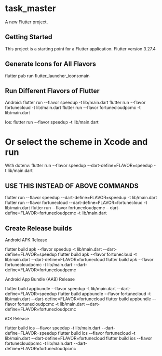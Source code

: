 # task_master

A new Flutter project.

## Getting Started

This project is a starting point for a Flutter application.
Flutter version 3.27.4

## Generate Icons for All Flavors

flutter pub run flutter_launcher_icons:main

## Run Different Flavors of Flutter
Android:
flutter run --flavor speedup -t lib/main.dart
flutter run --flavor fortunecloud -t lib/main.dart
flutter run --flavor fortunecloudpcmc -t lib/main.dart

Ios:
flutter run --flavor speedup -t lib/main.dart
# Or select the scheme in Xcode and run

With dotenv:
flutter run --flavor speedup --dart-define=FLAVOR=speedup -t lib/main.dart

## USE THIS INSTEAD OF ABOVE COMMANDS

flutter run --flavor speedup --dart-define=FLAVOR=speedup -t lib/main.dart
flutter run --flavor fortunecloud --dart-define=FLAVOR=fortunecloud -t lib/main.dart
flutter run --flavor fortunecloudpcmc --dart-define=FLAVOR=fortunecloudpcmc -t lib/main.dart

## Create Release builds

Android APK Release

flutter build apk --flavor speedup -t lib/main.dart --dart-define=FLAVOR=speedup
flutter build apk --flavor fortunecloud -t lib/main.dart --dart-define=FLAVOR=fortunecloud
flutter build apk --flavor fortunecloudpcmc -t lib/main.dart --dart-define=FLAVOR=fortunecloudpcmc


Android App Bundle (AAB) Release

flutter build appbundle --flavor speedup -t lib/main.dart --dart-define=FLAVOR=speedup
flutter build appbundle --flavor fortunecloud -t lib/main.dart --dart-define=FLAVOR=fortunecloud
flutter build appbundle --flavor fortunecloudpcmc -t lib/main.dart --dart-define=FLAVOR=fortunecloudpcmc


iOS Release

flutter build ios --flavor speedup -t lib/main.dart --dart-define=FLAVOR=speedup
flutter build ios --flavor fortunecloud -t lib/main.dart --dart-define=FLAVOR=fortunecloud
flutter build ios --flavor fortunecloudpcmc -t lib/main.dart --dart-define=FLAVOR=fortunecloudpcmc